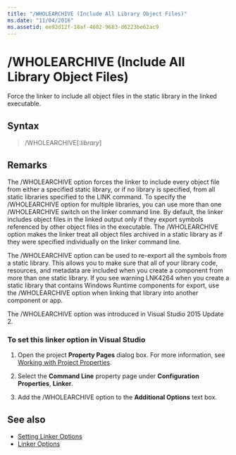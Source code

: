 ```yaml
---
title: "/WHOLEARCHIVE (Include All Library Object Files)"
ms.date: "11/04/2016"
ms.assetid: ee92d12f-18af-4602-9683-d6223be62ac9
---
```

# /WHOLEARCHIVE (Include All Library Object Files)

Force the linker to include all object files in the static library in the linked executable.

## Syntax

> /WHOLEARCHIVE[:*library*]

## Remarks

The /WHOLEARCHIVE option forces the linker to include every object file from either a specified static library, or if no library is specified, from all static libraries specified to the LINK command. To specify the /WHOLEARCHIVE option for multiple libraries, you can use more than one /WHOLEARCHIVE switch on the linker command line. By default, the linker includes object files in the linked output only if they export symbols referenced by other object files in the executable. The /WHOLEARCHIVE option makes the linker treat all object files archived in a static library as if they were specified individually on the linker command line.

The /WHOLEARCHIVE option can be used to re-export all the symbols from a static library. This allows you to make sure that all of your library code, resources, and metadata are included when you create a component from more than one static library. If you see warning LNK4264 when you create a static library that contains Windows Runtime components for export, use the /WHOLEARCHIVE option when linking that library into another component or app.

The /WHOLEARCHIVE option was introduced in Visual Studio 2015 Update 2.

### To set this linker option in Visual Studio

1. Open the project **Property Pages** dialog box. For more information, see [Working with Project Properties](../../ide/working-with-project-properties.md).

1. Select the **Command Line** property page under **Configuration Properties**, **Linker**.

1. Add the /WHOLEARCHIVE option to the **Additional Options** text box.

## See also

- [Setting Linker Options](../../build/reference/setting-linker-options.md)
- [Linker Options](../../build/reference/linker-options.md)
